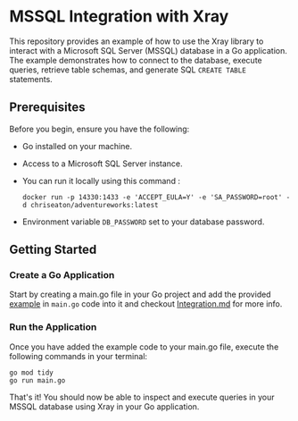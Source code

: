 # MSSQL Integration with Xray

This repository provides an example of how to use the Xray library to interact with a Microsoft SQL Server (MSSQL) database in a Go application. The example demonstrates how to connect to the database, execute queries, retrieve table schemas, and generate SQL `CREATE TABLE` statements.

## Prerequisites

Before you begin, ensure you have the following:

- Go installed on your machine.
- Access to a Microsoft SQL Server instance.
- You can run it locally using this command :

    ```
    docker run -p 14330:1433 -e 'ACCEPT_EULA=Y' -e 'SA_PASSWORD=root' -d chriseaton/adventureworks:latest
    ```
- Environment variable `DB_PASSWORD` set to your database password.

## Getting Started

### Create a Go Application

Start by creating a main.go file in your Go project and add the provided [example](https://github.com/yindia/xray/tree/main/example/mssql.main.go) in `main.go` code into it and checkout [Integration.md](https://github.com/yindia/xray/tree/main/example/mssql/integration.md) for more info.

### Run the Application

Once you have added the example code to your main.go file, execute the following commands in your terminal:

```
go mod tidy
go run main.go
```
That's it! You should now be able to inspect and execute queries in your MSSQL database using Xray in your Go application.